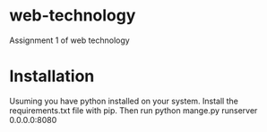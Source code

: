 # web-technology
Assignment 1 of web technology
# Installation
Usuming you have python installed on your system. Install the requirements.txt file with pip. Then run python mange.py runserver 0.0.0.0:8080